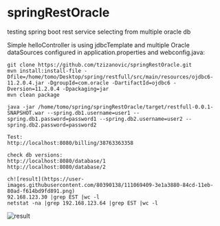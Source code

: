 # springRestOracle
testing spring boot rest service selecting from multiple oracle db

Simple helloController is using jdbcTemplate and multiple Oracle dataSources configured in application.properties and webconfig.java:

```
git clone https://github.com/tzizanovic/springRestOracle.git
mvn install:install-file -Dfile=/home/tomo/Desktop/spring/restfull/src/main/resources/ojdbc6-11.2.0.4.jar -DgroupId=com.oracle -DartifactId=ojdbc6 -Dversion=11.2.0.4 -Dpackaging=jar
mvn clean package

java -jar /home/tomo/spring/springRestOracle/target/restfull-0.0.1-SNAPSHOT.war --spring.db1.username=user1 --spring.db1.password=password1 --spring.db2.username=user2 --spring.db2.password=password2  

Test:  
http://localhost:8080/billing/38763363358

check db versions:
http://localhost:8080/database/1
http://localhost:8080/database/2

ch![result](https://user-images.githubusercontent.com/80390138/111069409-3e1a3880-84cd-11eb-80ad-f614bd9fd891.png)
92.168.123.30 |grep EST |wc -l
netstat -na |grep 192.168.123.64 |grep EST |wc -l
```
![result](https://user-images.githubusercontent.com/80390138/111069409-3e1a3880-84cd-11eb-80ad-f614bd9fd891.png)
